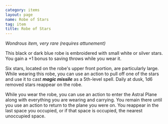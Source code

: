 ```yaml
---
category: items
layout: page
name: Robe of Stars 
tag: item
title: Robe of Stars 
---
```


_Wondrous item, very rare (requires attunement)_ 

This black or dark blue robe is embroidered with small white or silver stars. You gain a +1 bonus to saving throws while you wear it.

Six stars, located on the robe's upper front portion, are particularly large. While wearing this robe, you can use an action to pull off one of the stars and use it to cast **_magic missile_** as a 5th-level spell. Daily at dusk, 1d6 removed stars reappear on the robe.

While you wear the robe, you can use an action to enter the Astral Plane along with everything you are wearing and carrying. You remain there until you use an action to return to the plane you were on. You reappear in the last space you occupied, or if that space is occupied, the nearest unoccupied space. 
